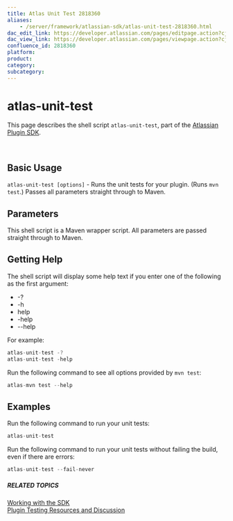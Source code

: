 ```yaml
---
title: Atlas Unit Test 2818360
aliases:
    - /server/framework/atlassian-sdk/atlas-unit-test-2818360.html
dac_edit_link: https://developer.atlassian.com/pages/editpage.action?cjm=wozere&pageId=2818360
dac_view_link: https://developer.atlassian.com/pages/viewpage.action?cjm=wozere&pageId=2818360
confluence_id: 2818360
platform:
product:
category:
subcategory:
---
```

# atlas-unit-test

This page describes the shell script `atlas-unit-test`, part of the [Atlassian Plugin SDK](/server/framework/atlassian-sdk/working-with-the-sdk-2818723.html).

 

## Basic Usage

`atlas-unit-test [options]` - Runs the unit tests for your plugin. (Runs `mvn test`.) Passes all parameters straight through to Maven.

## Parameters

This shell script is a Maven wrapper script. All parameters are passed straight through to Maven.

## Getting Help

The shell script will display some help text if you enter one of the following as the first argument:

-   -?
-   -h
-   help
-   -help
-   --help

For example:

``` javascript
atlas-unit-test -?
atlas-unit-test -help
```

Run the following command to see all options provided by `mvn test`:

``` javascript
atlas-mvn test --help
```

## Examples

Run the following command to run your unit tests:

``` javascript
atlas-unit-test
```

Run the following command to run your unit tests without failing the build, even if there are errors:

``` javascript
atlas-unit-test --fail-never
```

##### RELATED TOPICS

[Working with the SDK](/server/framework/atlassian-sdk/working-with-the-sdk-2818723.html)  
[Plugin Testing Resources and Discussion](https://developer.atlassian.com/pages/viewpage.action?pageId=2818627)


























